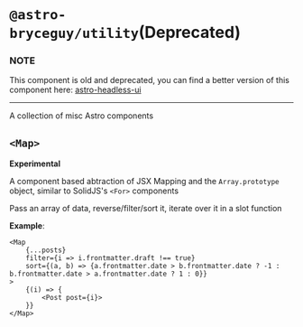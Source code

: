 # `@astro-bryceguy/utility`(Deprecated)

### **NOTE**
This component is old and deprecated, you can find a better version of this component here: [astro-headless-ui](https://github.com/BryceRussell/astro-headless-ui)

---

A collection of misc Astro components

## `<Map>`

**Experimental**

A component based abtraction of JSX Mapping and the `Array.prototype` object, similar to SolidJS's `<For>` components

Pass an array of data, reverse/filter/sort it, iterate over it in a slot function

**Example**:

```tsx
<Map
    {...posts}
    filter={i => i.frontmatter.draft !== true}
    sort={(a, b) => {a.frontmatter.date > b.frontmatter.date ? -1 : b.frontmatter.date > a.frontmatter.date ? 1 : 0}}
>
    {(i) => {
        <Post post={i}>
    }}
</Map>
```
